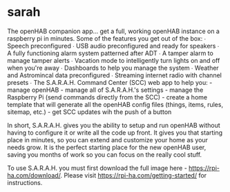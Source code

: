 # sarah
The openHAB companion app... get a full, working openHAB instance on a raspberry pi in minutes. Some of the features you get out of the box:
    ∙ Speech preconfigured
    ∙ USB audio preconfigured and ready for speakers
    ∙ A fully functioning alarm system patterned after ADT
    ∙ A tamper alarm to manage tamper alerts
    ∙ Vacation mode to intelligently turn lights on and off when you're away
    ∙ Dashboards to help you manage the system
    ∙ Weather and Astromincal data preconfigured
    ∙ Streaming internet radio with channel presets
    ∙ The S.A.R.A.H. Command Center (SCC) web app to help you:
        - manage openHAB
        - manage all of S.A.R.A.H.'s settings
        - manage the Raspberry Pi (send commands directly from the SCC)
        - create a home template that will generate all the openHAB config files (things, items, rules, sitemap, etc.)
        - get SCC updates wih the push of a button

In short, S.A.R.A.H. gives you the ability to setup and run openHAB without having to configure it or write all the code up front. It gives you that starting place in minutes, so you can extend and customize your home as your needs grow. It is the perfect starting place for the new openHAB user, saving you months of work so you can focus on the really cool stuff.


To use S.A.R.A.H. you must first download the full image here - https://rpi-ha.com/download/.
Please visit https://rpi-ha.com/getting-started/ for instructions.
